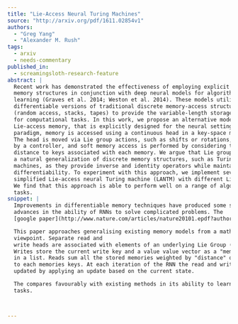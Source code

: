 ```yaml
---
title: "Lie-Access Neural Turing Machines"
source: "http://arxiv.org/pdf/1611.02854v1"
authors:
  - "Greg Yang"
  - "Alexander M. Rush"
tags:
  - arxiv
  - needs-commentary
published_in:
  - screamingsloth-research-feature
abstract: |
  Recent work has demonstrated the effectiveness of employing explicit external
  memory structures in conjunction with deep neural models for algorithmic
  learning (Graves et al. 2014; Weston et al. 2014). These models utilize
  differentiable versions of traditional discrete memory-access structures
  (random access, stacks, tapes) to provide the variable-length storage necessary
  for computational tasks. In this work, we propose an alternative model,
  Lie-access memory, that is explicitly designed for the neural setting. In this
  paradigm, memory is accessed using a continuous head in a key-space manifold.
  The head is moved via Lie group actions, such as shifts or rotations, generated
  by a controller, and soft memory access is performed by considering the
  distance to keys associated with each memory. We argue that Lie groups provide
  a natural generalization of discrete memory structures, such as Turing
  machines, as they provide inverse and identity operators while maintain
  differentiability. To experiment with this approach, we implement several
  simplified Lie-access neural Turing machine (LANTM) with different Lie groups.
  We find that this approach is able to perform well on a range of algorithmic
  tasks.
snippet: |
  Improvements in differentiable memory techniques have produced some significant
  advances in the ability of RNNs to solve complicated problems. The
  [google paper](http://www.nature.com/articles/nature20101.epdf?author_access_token=ImTXBI8aWbYxYQ51Plys8NRgN0jAjWel9jnR3ZoTv0MggmpDmwljGswxVdeocYSurJ3hxupzWuRNeGvvXnoO8o4jTJcnAyhGuZzXJ1GEaD-Z7E6X_a9R-xqJ9TfJWBqz) in nature a few weeks ago was a good example of this.

  This paper approaches generalising existing memory models from a mathematical
  viewpoint. Separate read and
  write heads are associated with elements of an underlying Lie Group (the key group).
  Writes store the current write key and a value value vector as a "memory"
  in a list. Reads sum all the stored memories weighted by "distance" of the read key
  to each memories keys. At each iteration of the RNN the read and write heads are
  updated by applying an update based on the current state.

  The compares favourably with existing methods in its ability to learn simplified
  tasks.



---
```

